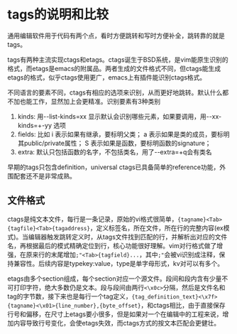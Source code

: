 # tags的说明和比较

通用编辑软件用于代码有两个点，看时方便跳转和写时方便补全，跳转靠的就是tags。

tags有两种主流实现ctags和etags。ctags诞生于BSD系统，是vim能原生识别的格式，而etags是emacs的附属品。两者生成的文件格式不同，但ctags能生成etags的格式，似乎ctags使用更广，emacs上有插件能识别ctags格式。

不同语言的要素不同，ctags有相应的选项来识别，从而更好地跳转。默认什么都不加也能工作，显然加上会更精准。识别要素有3种类别

1. kinds: 用--list-kinds=xx 显示默认会识别哪些元素，如果要调用，用--xx-kinds=+-yy 选项
2. fields: 比如 i 表示如果有继承，要标明父类； a 表示如果是类的成员，要标明其public/private属性； S 表示如果是函数，要标明函数的signature；
3. extra: 默认只包括函数的名字，不包括类名，用了--extra=+q会有类名

早期的tags只包含definition，universal ctags已具备简单的reference功能，外围配套还不是非常成熟。

文件格式
--
ctags是纯文本文件，每行是一条记录，原始的vi格式很简单，`{tagname}<Tab>{tagfile}<Tab>{tagaddress}`，定义标签名，所在文件，所在行的完整内容(ex模式)。当编辑器触发跳转定义时，从tags文件找到匹配的行，并解析出对应的文件名，再根据最后的模式精确定位到行，核心功能很好理解。vim对行格式做了增强，在原来行的末尾增加`;"<Tab>{tagfield}...`，其中`;"`会被vi识别成注释，保持兼容性。后续内容是type<tab>key:value，type是单字母形式，kv对可以有多个。

etags由多个section组成，每个section对应一个源文件。段间和段内含有少量不可打印字符，绝大多数仍是文本。段与段间由两行`<\x0c>`分隔，然后是文件名和tag的字节数，接下来也是每行一个tag定义，`{tag_definition_text}<\x7f>{tagname}<\x01>{line_number},{byte_offset}`，和ctags相比，由于直接保存行号和偏移，在尺寸上etags要小很多，但是如果对一个在编辑中的工程来说，增加内容导致行号变化，会使etags失效，而ctags方式的按文本匹配会更健壮。